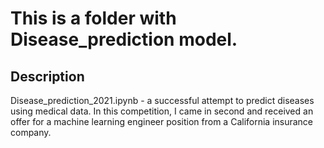 # This is a folder with Disease_prediction model. 

## Description 
Disease_prediction_2021.ipynb - a successful attempt to predict diseases using medical data. In this competition, I came in second and received an offer for a machine learning engineer position from a California insurance company.

